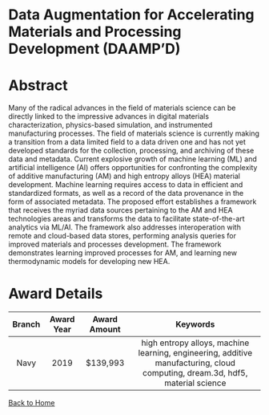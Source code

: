 
Data Augmentation for Accelerating Materials and Processing Development (DAAMP’D)
=================================================================================

# Abstract


Many of the radical advances in the field of materials science can be directly linked to the impressive advances in digital materials characterization, physics-based simulation, and instrumented manufacturing processes. The field of materials science is currently making a transition from a data limited field to a data driven one and has not yet developed standards for the collection, processing, and archiving of these data and metadata. Current explosive growth of machine learning (ML) and artificial intelligence (AI) offers opportunities for confronting the complexity of additive manufacturing (AM) and high entropy alloys (HEA) material development. Machine learning requires access to data in efficient and standardized formats, as well as a record of the data provenance in the form of associated metadata. The proposed effort establishes a framework that receives the myriad data sources pertaining to the AM and HEA technologies areas and transforms the data to facilitate state-of-the-art analytics via ML/AI. The framework also addresses interoperation with remote and cloud-based data stores, performing analysis queries for improved materials and processes development. The framework demonstrates learning improved processes for AM, and learning new thermodynamic models for developing new HEA.  

# Award Details

|Branch|Award Year|Award Amount|Keywords|
| :---: | :---: | :---: | :---: |
|Navy|2019|$139,993|high entropy alloys, machine learning, engineering, additive manufacturing, cloud computing, dream.3d, hdf5, material science|
  
  


[Back to Home](https://github.com/chrischow/dod_sbir_awards/JH/#2139)